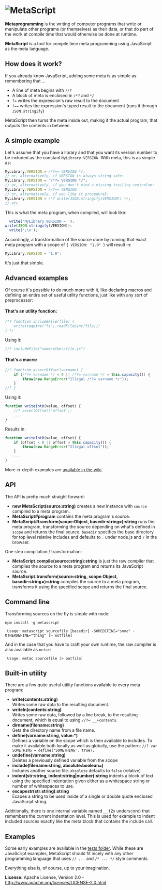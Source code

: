 ![MetaScript](https://raw.github.com/dcodeIO/MetaScript/master/MetaScript.png)
==============================================================================

**Metaprogramming** is the writing of computer programs that write or manipulate other programs (or themselves) as their
data, or that do part of the work at compile time that would otherwise be done at runtime.

**MetaScript** is a tool for compile time meta programming using JavaScript as the meta language.

How does it work?
-----------------
If you already know JavaScript, adding some meta is as simple as remembering that ...

* A line of meta begins with `//?`
* A block of meta is enclosed in `/*?`  and `*/`
* `?=` writes the expression's raw result to the document
* `?==` writes the expression's typed result to the document (runs it through `JSON.stringify`)

MetaScript then turns the meta inside out, making it the actual program, that outputs the contents in between.

A simple example
----------------
Let's assume that you have a library and that you want its version number to be included as the constant
`MyLibrary.VERSION`. With meta, this is as simple as:

```js
MyLibrary.VERSION = /*?== VERSION */;
// or, alternatively, if VERSION is always string-safe:
MyLibrary.VERSION = "/*?= VERSION */";
// or, alternatively, if you don't mind a missing trailing semicolon:
MyLibrary.VERSION = //?== VERSION
// or, alternatively, if you like it procedural:
MyLibrary.VERSION = /*? write(JSON.stringify(VERSION)) */;
// etc.
```

This is what the meta program, when compiled, will look like:

```js
  write('MyLibrary.VERSION = ');
write(JSON.stringify(VERSION));
  write(';\n');
```

Accordingly, a transformation of the source done by running that exact meta program with a scope of `{ VERSION: "1.0" }`
will result in:

```js
MyLibrary.VERSION = "1.0";
```

It's just that simple.

Advanced examples
-----------------
Of course it's possible to do much more with it, like declaring macros and defining an entire set of useful utility
functions, just like with any sort of preprocessor:

#### That's an utility function:

```js
/*? function includeFile(file) {
    write(require("fs").readFileSync(file));
} */
```

Using it:

```js
//? includeFile("some/other/file.js")
```

#### That's a macro:

```js
//? function assertOffset(varname) {
    if (/*?= varname */ < 0 || /*?= varname */ > this.capacity()) {
        throw(new RangeError("Illegal /*?= varname */"));
    }
//? }
```

Using it:

```js
function writeInt8(value, offset) {
    //? assertOffset('offset');
    ...
}
```

Results in:

```js
function writeInt8(value, offset) {
    if (offset < 0 || offset > this.capacity()) {
        throw(new RangeError("Illegal offset"));
    }
    ...
}
```

More in-depth examples are [available in the wiki](https://github.com/dcodeIO/MetaScript/wiki).

API
---
The API is pretty much straight forward:

* **new MetaScript(source:string)** creates a new instance with `source` compiled to a meta program.
* **MetaScript#program** contains the meta program's source.
* **MetaScript#transform(scope:Object, basedir:string=):string** runs the meta program, transforming the source
  depending on what's defined in `scope` and returns the final source. `basedir` specifies the base directory for top
  level relative includes and defaults to `.` under node.js and `/` in the browser.
  
One step compilation / transformation:

* **MetaScript.compile(source:string):string** is just the raw compiler that compiles the source to a meta program and
  returns its JavaScript source.
* **MetaScript.transform(source:string, scope:Object, basedir:string=):string** compiles the source to a meta program,
  transforms it using the specified scope and returns the final source.

Command line
------------
Transforming sources on the fly is simple with node:

`npm install -g metascript`

```
 Usage: metascript sourcefile [basedir] -SOMEDEFINE="some" -OTHERDEFINE="thing" [> outfile]
```

And in the case that you have to craft your own runtime, the raw compiler is also available as `metac`:

```
 Usage: metac sourcefile [> outfile]
```

Built-in utility
----------------
There are a few quite useful utility functions available to every meta program:

* **write(contents:string)**  
  Writes some raw data to the resulting document.
* **writeln(contents:string)**  
  Writes some raw data, followed by a line break, to the resulting document, which is equal to using `//?= __+contents`.
* **dirname(filename:string)**  
  Gets the directory name from a file name.
* **define(varname:string, value:*)**  
  Defines a variable on the scope which is then available to includes. To make it available both locally as well as
  globally, use the pattern: `//? var SOMETHING = define('SOMETHING', true);`
* **undefine(varname:string)**  
  Deletes a previously defined variable from the scope
* **include(filename:string, absolute:boolean=)**  
  Includes another source file. `absolute` defaults to `false` (relative)
* **indent(str:string, indent:string|number):string** indents a block of text using the specified indentation given
  either as a whitespace string or number of whitespaces to use.
* **escapestr(str:string):string**  
  Ecapes a string to be used inside of a single or double quote enclosed JavaScript string.
  
Additionally, there is one internal variable named `__` (2x underscore) that remembers the current indentation level.
This is used for example to indent included sources exactly like the meta block that contains the include call.

Examples
--------
Some early examples are available in the [tests folder](https://github.com/dcodeIO/MetaScript/tree/master/tests). While
these are JavaScript examples, MetaScript should fit nicely with any other programming language that uses `// ...` and
`/* ... */` style comments.

Everything else is, of course, up to your imagination.

**License:** Apache License, Version 2.0 - http://www.apache.org/licenses/LICENSE-2.0.html
